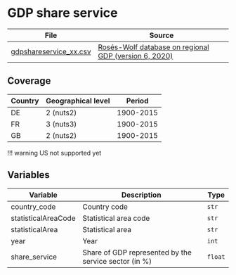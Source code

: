 # GDP share service

File |Source
---|---
[gdpshareservice_xx.csv](https://github.com/cverluise/patentcity/tree/master/assets)| [Rosés-Wolf database on regional GDP (version 6, 2020)](https://www.wiwi.hu-berlin.de/de/professuren/vwl/wg/roses-wolf-database-on-regional-gdp)

## Coverage

Country |Geographical level | Period
---|---|---
DE  |2 (nuts2)       | 1900-2015
FR  |3 (nuts3)       | 1900-2015
GB  |2 (nuts2)       | 1900-2015

!!! warning
    US not supported yet

## Variables

Variable|Description    | Type
---|---|---
country_code        | Country code  | `str`
statisticalAreaCode | Statistical area code  | `str`
statisticalArea     | Statistical area  | `str`
year                | Year  | `int`
share_service                 | Share of GDP represented by the service sector (in %) | `float`
